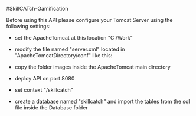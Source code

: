 #SkillCATch-Gamification

 Before using this API please configure your Tomcat Server using the following settings:
 - set the ApacheTomcat at this location "C:/Work"
 - modify the file named "server.xml" located in "ApacheTomcatDirectory/conf" like this:
 
	<Context docBase="Work/apache-tomcat-7.0.67/images" path="/images" />
	<Valve className="org.apache.catalina.valves.AccessLogValve" directory="logs"
		   prefix="localhost_access_log." suffix=".txt"
		   pattern="%h %l %u %t &quot;%r&quot; %s %b" />
	   
- copy the folder images inside the ApacheTomcat main directory
- deploy API on port 8080
- set context "/skillcatch"
- create a database named "skillcatch" and import the tables from the sql file inside the Database folder

